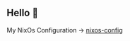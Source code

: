 ## Hello 👋

My NixOs Configuration -> [nixos-config](https://github.com/QuaternionWithSoul/nixos-config)
